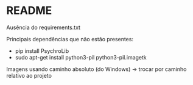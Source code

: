 # README

Ausência do requirements.txt

Principais dependências que não estão presentes:

* pip install PsychroLib
* sudo apt-get install python3-pil python3-pil.imagetk

Imagens usando caminho absoluto (do Windows) -> trocar por caminho relativo ao projeto
